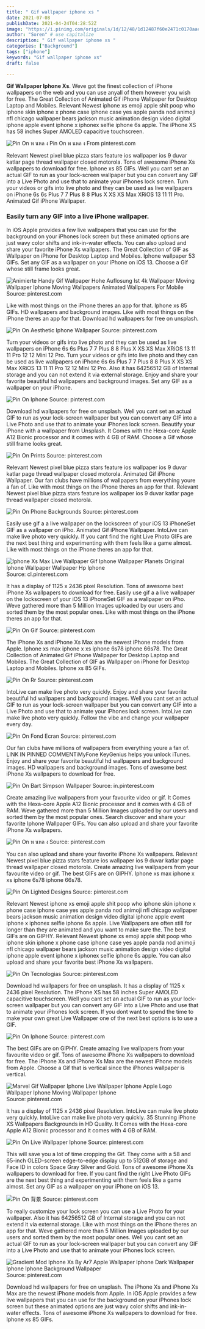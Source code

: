 ```yaml
---
title: " Gif wallpaper iphone xs "
date: 2021-07-08
publishDate: 2021-04-24T04:28:52Z
image: "https://i.pinimg.com/originals/1d/12/48/1d12487f60e2471c0170aaeb056974be.jpg"
author: "Soren" # use capitalize
description: " Gif wallpaper iphone xs "
categories: ["Background"]
tags: ["iphone"]
keywords: "Gif wallpaper iphone xs"
draft: false

---
```



**Gif Wallpaper Iphone Xs**. Weve got the finest collection of iPhone wallpapers on the web and you can use anyall of them however you wish for free. The Great Collection of Animated Gif iPhone Wallpaper for Desktop Laptop and Mobiles. Relevant Newest iphone xs emoji apple shit poop who iphone skin iphone x phone case iphone case yes apple panda nod animoji nfl chicago wallpaper bears jackson music animation design video digital iphone apple event iphone x iphonex selfie iphone 6s apple. The iPhone XS has 58 inches Super AMOLED capacitive touchscreen.

![Pin On พ นหล ง](https://i.pinimg.com/originals/cd/43/f5/cd43f5588a33059ab70bb0769e222132.gif "Pin On พ นหล ง")
Pin On พ นหล ง From pinterest.com


Relevant Newest pixel blue pizza stars feature ios wallpaper ios 9 duvar katlar page thread wallpaper closed motorola. Tons of awesome iPhone Xs wallpapers to download for free. Iphone xs 85 GIFs. Well you cant set an actual GIF to run as your lock-screen wallpaper but you can convert any GIF into a Live Photo and use that to animate your iPhones lock screen. Turn your videos or gifs into live photo and they can be used as live wallpapers on iPhone 6s 6s Plus 7 7 Plus 8 8 Plus X XS XS Max XRiOS 13 11 11 Pro. Animated Gif iPhone Wallpaper.

### Easily turn any GIF into a live iPhone wallpaper.

In iOS Apple provides a few live wallpapers that you can use for the background on your iPhones lock screen but these animated options are just wavy color shifts and ink-in-water effects. You can also upload and share your favorite iPhone Xs wallpapers. The Great Collection of GIF as Wallpaper on iPhone for Desktop Laptop and Mobiles. Iphone wallpaper 53 GIFs. Set any GIF as a wallpaper on your iPhone on iOS 13. Choose a Gif whose still frame looks great.


![Animierte Handy Gif Wallpaper Hohe Auflosung Ist 4k Wallpaper Moving Wallpaper Iphone Moving Wallpapers Animated Wallpapers For Mobile](https://i.pinimg.com/originals/b8/26/72/b8267221a8cd62566b1de74ff1b70a50.jpg "Animierte Handy Gif Wallpaper Hohe Auflosung Ist 4k Wallpaper Moving Wallpaper Iphone Moving Wallpapers Animated Wallpapers For Mobile")
Source: pinterest.com

Like with most things on the iPhone theres an app for that. Iphone xs 85 GIFs. HD wallpapers and background images. Like with most things on the iPhone theres an app for that. Download hd wallpapers for free on unsplash.

![Pin On Aesthetic Iphone Wallpaper](https://i.pinimg.com/originals/ba/40/89/ba4089fce9085cba83987fac7bfe84c4.gif "Pin On Aesthetic Iphone Wallpaper")
Source: pinterest.com

Turn your videos or gifs into live photo and they can be used as live wallpapers on iPhone 6s 6s Plus 7 7 Plus 8 8 Plus X XS XS Max XRiOS 13 11 11 Pro 12 12 Mini 12 Pro. Turn your videos or gifs into live photo and they can be used as live wallpapers on iPhone 6s 6s Plus 7 7 Plus 8 8 Plus X XS XS Max XRiOS 13 11 11 Pro 12 12 Mini 12 Pro. Also it has 64256512 GB of Internal storage and you can not extend it via external storage. Enjoy and share your favorite beautiful hd wallpapers and background images. Set any GIF as a wallpaper on your iPhone.

![Pin On Iphone](https://i.pinimg.com/originals/55/b8/b1/55b8b1ef5ccc170aeb9b4c3fd3075cdc.gif "Pin On Iphone")
Source: pinterest.com

Download hd wallpapers for free on unsplash. Well you cant set an actual GIF to run as your lock-screen wallpaper but you can convert any GIF into a Live Photo and use that to animate your iPhones lock screen. Beautify your iPhone with a wallpaper from Unsplash. It Comes with the Hexa-core Apple A12 Bionic processor and it comes with 4 GB of RAM. Choose a Gif whose still frame looks great.

![Pin On Prints](https://i.pinimg.com/originals/4e/8d/87/4e8d87e90febdf873ca5a8fe754f1944.png "Pin On Prints")
Source: pinterest.com

Relevant Newest pixel blue pizza stars feature ios wallpaper ios 9 duvar katlar page thread wallpaper closed motorola. Animated Gif iPhone Wallpaper. Our fan clubs have millions of wallpapers from everything youre a fan of. Like with most things on the iPhone theres an app for that. Relevant Newest pixel blue pizza stars feature ios wallpaper ios 9 duvar katlar page thread wallpaper closed motorola.

![Pin On Phone Backgrounds](https://i.pinimg.com/originals/d1/89/c6/d189c6a3caed1ac8adb5f5344cca4ad3.gif "Pin On Phone Backgrounds")
Source: pinterest.com

Easily use gif a a live wallpaper on the lockscreen of your iOS 13 iPhoneSet GIF as a wallpaper on iPho. Animated Gif iPhone Wallpaper. IntoLive can make live photo very quickly. If you cant find the right Live Photo GIFs are the next best thing and experimenting with them feels like a game almost. Like with most things on the iPhone theres an app for that.

![Iphone Xs Max Live Wallpaper Gif Iphone Wallpaper Planets Original Iphone Wallpaper Wallpaper Hp Iphone](https://i.pinimg.com/originals/ab/cd/83/abcd83b85535bddf6b8a22a2de2d43ff.jpg "Iphone Xs Max Live Wallpaper Gif Iphone Wallpaper Planets Original Iphone Wallpaper Wallpaper Hp Iphone")
Source: cl.pinterest.com

It has a display of 1125 x 2436 pixel Resolution. Tons of awesome best iPhone Xs wallpapers to download for free. Easily use gif a a live wallpaper on the lockscreen of your iOS 13 iPhoneSet GIF as a wallpaper on iPho. Weve gathered more than 5 Million Images uploaded by our users and sorted them by the most popular ones. Like with most things on the iPhone theres an app for that.

![Pin On Gif](https://i.pinimg.com/originals/11/28/aa/1128aa7f4a7fba5f9628225a0e5d0ef3.gif "Pin On Gif")
Source: pinterest.com

The iPhone Xs and iPhone Xs Max are the newest iPhone models from Apple. Iphone xs max iphone x xs iphone 6s78 iphone 66s78. The Great Collection of Animated Gif iPhone Wallpaper for Desktop Laptop and Mobiles. The Great Collection of GIF as Wallpaper on iPhone for Desktop Laptop and Mobiles. Iphone xs 85 GIFs.

![Pin On Rr](https://i.pinimg.com/originals/7f/a1/22/7fa1226b5abaeb5f882fd5787ecf9fff.gif "Pin On Rr")
Source: pinterest.com

IntoLive can make live photo very quickly. Enjoy and share your favorite beautiful hd wallpapers and background images. Well you cant set an actual GIF to run as your lock-screen wallpaper but you can convert any GIF into a Live Photo and use that to animate your iPhones lock screen. IntoLive can make live photo very quickly. Follow the vibe and change your wallpaper every day.

![Pin On Fond Ecran](https://i.pinimg.com/736x/b1/41/d8/b141d8a9c28c59afba12fca15a2cb0e6.jpg "Pin On Fond Ecran")
Source: pinterest.com

Our fan clubs have millions of wallpapers from everything youre a fan of. LINK IN PINNED COMMENTiMyFone KeyGenius helps you unlock iTunes. Enjoy and share your favorite beautiful hd wallpapers and background images. HD wallpapers and background images. Tons of awesome best iPhone Xs wallpapers to download for free.

![Pin On Bart Simpson Wallpaper](https://i.pinimg.com/originals/52/47/c6/5247c65b7b993d98e440c7b5fe732c4e.gif "Pin On Bart Simpson Wallpaper")
Source: in.pinterest.com

Create amazing live wallpapers from your favourite video or gif. It Comes with the Hexa-core Apple A12 Bionic processor and it comes with 4 GB of RAM. Weve gathered more than 5 Million Images uploaded by our users and sorted them by the most popular ones. Search discover and share your favorite Iphone Wallpaper GIFs. You can also upload and share your favorite iPhone Xs wallpapers.

![Pin On พ นหล ง](https://i.pinimg.com/originals/cd/43/f5/cd43f5588a33059ab70bb0769e222132.gif "Pin On พ นหล ง")
Source: pinterest.com

You can also upload and share your favorite iPhone Xs wallpapers. Relevant Newest pixel blue pizza stars feature ios wallpaper ios 9 duvar katlar page thread wallpaper closed motorola. Create amazing live wallpapers from your favourite video or gif. The best GIFs are on GIPHY. Iphone xs max iphone x xs iphone 6s78 iphone 66s78.

![Pin On Lighted Designs](https://i.pinimg.com/originals/3a/8f/02/3a8f028e363fc2ec1ee10b3229b64fff.gif "Pin On Lighted Designs")
Source: pinterest.com

Relevant Newest iphone xs emoji apple shit poop who iphone skin iphone x phone case iphone case yes apple panda nod animoji nfl chicago wallpaper bears jackson music animation design video digital iphone apple event iphone x iphonex selfie iphone 6s apple. Live Wallpapers are often still for longer than they are animated and you want to make sure the. The best GIFs are on GIPHY. Relevant Newest iphone xs emoji apple shit poop who iphone skin iphone x phone case iphone case yes apple panda nod animoji nfl chicago wallpaper bears jackson music animation design video digital iphone apple event iphone x iphonex selfie iphone 6s apple. You can also upload and share your favorite best iPhone Xs wallpapers.

![Pin On Tecnologias](https://i.pinimg.com/originals/ad/62/79/ad62799f354f8a79d58eb6bcdade3435.gif "Pin On Tecnologias")
Source: pinterest.com

Download hd wallpapers for free on unsplash. It has a display of 1125 x 2436 pixel Resolution. The iPhone XS has 58 inches Super AMOLED capacitive touchscreen. Well you cant set an actual GIF to run as your lock-screen wallpaper but you can convert any GIF into a Live Photo and use that to animate your iPhones lock screen. If you dont want to spend the time to make your own great Live Wallpaper one of the next best options is to use a GIF.

![Pin On Iphone](https://i.pinimg.com/originals/17/18/94/171894e06aae37ac163108491491e382.png "Pin On Iphone")
Source: pinterest.com

The best GIFs are on GIPHY. Create amazing live wallpapers from your favourite video or gif. Tons of awesome iPhone Xs wallpapers to download for free. The iPhone Xs and iPhone Xs Max are the newest iPhone models from Apple. Choose a Gif that is vertical since the iPhones wallpaper is vertical.

![Marvel Gif Wallpaper Iphone Live Wallpaper Iphone Apple Logo Wallpaper Iphone Moving Wallpaper Iphone](https://i.pinimg.com/originals/0b/3e/46/0b3e4608f04ddcc9323c065fd27f2fc5.gif "Marvel Gif Wallpaper Iphone Live Wallpaper Iphone Apple Logo Wallpaper Iphone Moving Wallpaper Iphone")
Source: pinterest.com

It has a display of 1125 x 2436 pixel Resolution. IntoLive can make live photo very quickly. IntoLive can make live photo very quickly. 35 Stunning iPhone XS Wallpapers Backgrounds in HD Quality. It Comes with the Hexa-core Apple A12 Bionic processor and it comes with 4 GB of RAM.

![Pin On Live Wallpaper Iphone](https://i.pinimg.com/originals/f4/66/dd/f466dd9c78cfdc857921b562347d57b7.gif "Pin On Live Wallpaper Iphone")
Source: pinterest.com

This will save you a lot of time cropping the Gif. They come with a 58 and 65-inch OLED-screen edge-to-edge display up to 512GB of storage and Face ID in colors Space Gray Silver and Gold. Tons of awesome iPhone Xs wallpapers to download for free. If you cant find the right Live Photo GIFs are the next best thing and experimenting with them feels like a game almost. Set any GIF as a wallpaper on your iPhone on iOS 13.

![Pin On 背景](https://i.pinimg.com/originals/b7/2c/0d/b72c0dc2a0621c277771e69b93a5ecff.gif "Pin On 背景")
Source: pinterest.com

To really customize your lock screen you can use a Live Photo for your wallpaper. Also it has 64256512 GB of Internal storage and you can not extend it via external storage. Like with most things on the iPhone theres an app for that. Weve gathered more than 5 Million Images uploaded by our users and sorted them by the most popular ones. Well you cant set an actual GIF to run as your lock-screen wallpaper but you can convert any GIF into a Live Photo and use that to animate your iPhones lock screen.

![Gradient Mod Iphone Xs By Ar7 Apple Wallpaper Iphone Dark Wallpaper Iphone Iphone Background Wallpaper](https://i.pinimg.com/originals/1d/12/48/1d12487f60e2471c0170aaeb056974be.jpg "Gradient Mod Iphone Xs By Ar7 Apple Wallpaper Iphone Dark Wallpaper Iphone Iphone Background Wallpaper")
Source: pinterest.com

Download hd wallpapers for free on unsplash. The iPhone Xs and iPhone Xs Max are the newest iPhone models from Apple. In iOS Apple provides a few live wallpapers that you can use for the background on your iPhones lock screen but these animated options are just wavy color shifts and ink-in-water effects. Tons of awesome iPhone Xs wallpapers to download for free. Iphone xs 85 GIFs.

